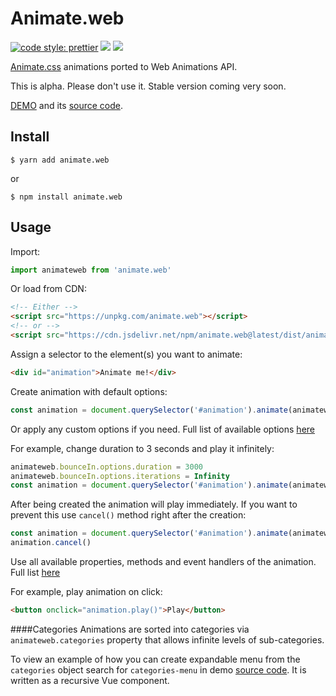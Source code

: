 # Animate.web

[![code style: prettier](https://img.shields.io/badge/code_style-prettier-ff69b4.svg?style=flat-square)](https://github.com/prettier/prettier)
[![](https://img.shields.io/npm/v/animate.web.svg)](https://www.npmjs.com/package/animate.web)
[![](https://img.shields.io/bundlephobia/minzip/animate.web.svg)](https://bundlephobia.com/result?p=animate.web)

[Animate.css](https://github.com/daneden/animate.css) animations ported to Web Animations API.

This is alpha. Please don't use it. Stable version coming very soon.

[DEMO](https://webanimate.github.io/animate.web/) and its [source code](https://github.com/webanimate/animate.web/blob/master/index.html).

## Install

```
$ yarn add animate.web
```

or

```
$ npm install animate.web
```

## Usage

Import:

```javascript
import animateweb from 'animate.web'
```

Or load from CDN:

```html
<!-- Either -->
<script src="https://unpkg.com/animate.web"></script>
<!-- or -->
<script src="https://cdn.jsdelivr.net/npm/animate.web@latest/dist/animate.web.js"></script>
```

Assign a selector to the element(s) you want to animate:

```html
<div id="animation">Animate me!</div>
```

Create animation with default options:

```javascript
const animation = document.querySelector('#animation').animate(animateweb.bounceIn.keyframes, animateweb.bounceIn.options)
```

Or apply any custom options if you need. Full list of available options [here](https://developer.mozilla.org/en-US/docs/Web/API/Element/animate)

For example, change duration to 3 seconds and play it infinitely:

```javascript
animateweb.bounceIn.options.duration = 3000
animateweb.bounceIn.options.iterations = Infinity
const animation = document.querySelector('#animation').animate(animateweb.bounceIn.keyframes, animateweb.bounceIn.options)
```

After being created the animation will play immediately. If you want to prevent this use `cancel()` method right after the creation:

```javascript
const animation = document.querySelector('#animation').animate(animateweb.bounceIn.keyframes, animateweb.bounceIn.options)
animation.cancel()
```

Use all available properties, methods and event handlers of the animation. Full list [here](https://developer.mozilla.org/en-US/docs/Web/API/Animation)

For example, play animation on click:

```html
<button onclick="animation.play()">Play</button>
```

####Categories
Animations are sorted into categories via `animateweb.categories` property that allows infinite levels of sub-categories.

To view an example of how you can create expandable menu from the `categories` object search for `categories-menu` in demo [source code](https://github.com/webanimate/animate.web/blob/master/index.html). It is written as a recursive Vue component.
